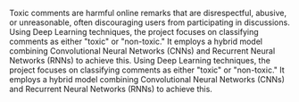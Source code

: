 Toxic comments are harmful online remarks that are disrespectful, 
abusive, or unreasonable, often discouraging users from participating in 
discussions. Using Deep Learning techniques, the project focuses on classifying 
comments as either "toxic" or "non-toxic." It employs a hybrid model 
combining Convolutional Neural Networks (CNNs) and Recurrent Neural 
Networks (RNNs) to achieve this. Using Deep Learning techniques, the project focuses on classifying 
comments as either "toxic" or "non-toxic." It employs a hybrid model 
combining Convolutional Neural Networks (CNNs) and Recurrent Neural 
Networks (RNNs) to achieve this. 
